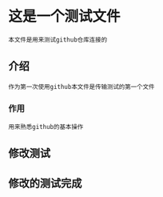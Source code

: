 # 这是一个测试文件
	本文件是用来测试github仓库连接的
## 介绍
	作为第一次使用github本文件是传输测试的第一个文件
### 作用
	用来熟悉github的基本操作
## 修改测试
## 修改的测试完成
